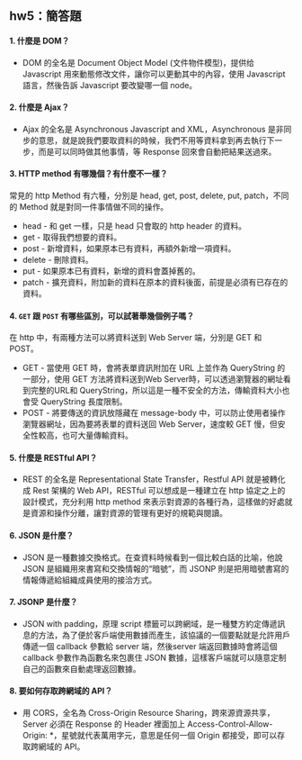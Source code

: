 ## hw5：簡答題

#### 1. 什麼是 DOM？
* DOM 的全名是 Document Object Model (文件物件模型)，提供给 Javascript 用來動態修改文件，讓你可以更動其中的內容，使用 Javascript 語言，然後告訴 Javascript 要改變哪一個 node。

#### 2. 什麼是 Ajax？
* Ajax 的全名是 Asynchronous Javascript and XML，Asynchronous 是非同步的意思，就是說我們要取資料的時候，我們不用等資料拿到再去執行下一步，而是可以同時做其他事情，等 Response 回來會自動把結果送過來。

#### 3. HTTP method 有哪幾個？有什麼不一樣？
常見的 http Method 有六種，分別是 head, get, post, delete, put, patch，不同的 Method 就是對同一件事情做不同的操作。
* head - 和 get 一樣，只是 head 只會取的 http header 的資料。
* get - 取得我們想要的資料。
* post - 新增資料，如果原本已有資料，再額外新增一項資料。
* delete - 刪除資料。
* put - 如果原本已有資料，新增的資料會蓋掉舊的。
* patch - 擴充資料，附加新的資料在原本的資料後面，前提是必須有已存在的資料。

#### 4. `GET` 跟 `POST` 有哪些區別，可以試著舉幾個例子嗎？
在 http 中，有兩種方法可以將資料送到 Web Server 端，分別是 GET 和 POST。
* GET - 當使用 GET 時，會將表單資訊附加在 URL 上並作為 QueryString 的一部分，使用 GET 方法將資料送到Web Server時，可以透過瀏覽器的網址看到完整的URL和 QueryString，所以這是一種不安全的方法，傳輸資料大小也會受 QueryString 長度限制。
* POST - 將要傳送的資訊放隱藏在 message-body 中，可以防止使用者操作瀏覽器網址，因為要將表單的資料送回 Web Server，速度較 GET 慢，但安全性較高，也可大量傳輸資料。

#### 5. 什麼是 RESTful API？
* REST 的全名是 Representational State Transfer，Restful API 就是被轉化成 Rest 架構的 Web API，RESTful 可以想成是一種建立在 http 協定之上的設計模式，充分利用 http method 來表示對資源的各種行為，這樣做的好處就是資源和操作分離，讓對資源的管理有更好的規範與閱讀。 

#### 6. JSON 是什麼？
* JSON 是一種數據交換格式。在查資料時候看到一個比較白話的比喻，他說 JSON 是組織用來書寫和交換情報的“暗號”，而 JSONP 則是把用暗號書寫的情報傳遞給組織成員使用的接洽方式。

#### 7. JSONP 是什麼？
* JSON with padding，原理 script 標籤可以跨網域，是一種雙方約定傳遞訊息的方法，為了便於客戶端使用數據而產生，該協議的一個要點就是允許用戶傳遞一個 callback 參數給 server 端，然後server 端返回數據時會將這個 callback 參數作為函數名來包裹住 JSON 數據，這樣客戶端就可以隨意定制自己的函數來自動處理返回數據。

#### 8. 要如何存取跨網域的 API？
* 用 CORS，全名為 Cross-Origin Resource Sharing，跨來源資源共享，Server 必須在 Response 的 Header 裡面加上 Access-Control-Allow-Origin: *，星號就代表萬用字元，意思是任何一個 Origin 都接受，即可以存取跨網域的 API。

